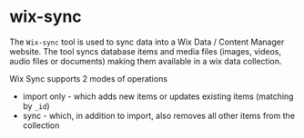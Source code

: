 # wix-sync

The `Wix-sync` tool is used to sync data into a Wix Data / Content Manager website. 
The tool syncs database items and media files (images, videos, audio files or documents)
making them available in a wix data collection.

Wix Sync supports 2 modes of operations
* import only - which adds new items or updates existing items (matching by `_id`)
* sync - which, in addition to import, also removes all other items from the collection





